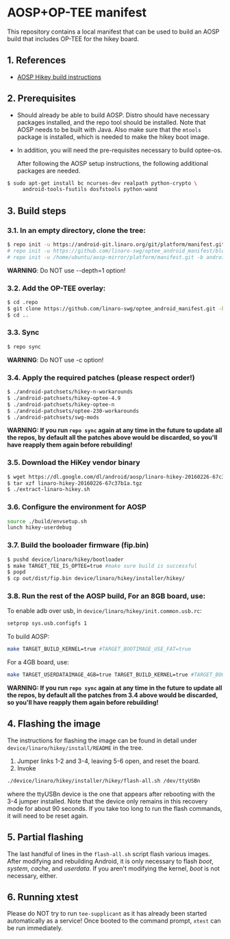 # AOSP+OP-TEE manifest

This repository contains a local manifest that can be used to build an
AOSP build that includes OP-TEE for the hikey board.

## 1. References

* [AOSP Hikey build instructions][1]

## 2. Prerequisites

* Should already be able to build AOSP.  Distro should have necessary
  packages installed, and the repo tool should be installed.  Note
  that AOSP needs to be built with Java.  Also make sure that
  the `mtools` package is installed, which is needed to make the hikey
  boot image.

* In addition, you will need the pre-requisites necessary to build
  optee-os.

  After following the AOSP setup instructions, the following
  additional packages are needed.

```bash
$ sudo apt-get install bc ncurses-dev realpath python-crypto \
     android-tools-fsutils dosfstools python-wand
```

## 3. Build steps

### 3.1. In an empty directory, clone the tree:
```bash
$ repo init -u https://android-git.linaro.org/git/platform/manifest.git -b android-7.1.1_r22 -g "default,-non-default,-device,hikey,fugu"
# repo init -u https://github.com/linaro-swg/optee_android_manifest/blob/hikey-n-4.9-230/manifest-230.xml
# repo init -u /home/ubuntu/aosp-mirror/platform/manifest.git -b android-7.1.1_r22 -g "default,-non-default,-device,hikey,fugu" -p linux --depth=1
```
**WARNING**: Do NOT use --depth=1 option!
### 3.2. Add the OP-TEE overlay:
```bash
$ cd .repo
$ git clone https://github.com/linaro-swg/optee_android_manifest.git -b hikey-n-4.9 local_manifests
$ cd ..
```
### 3.3. Sync
```bash
$ repo sync
```
**WARNING**: Do NOT use -c option!
### 3.4. Apply the required patches (**please respect order!**)
``` bash
$ ./android-patchsets/hikey-n-workarounds
$ ./android-patchsets/hikey-optee-4.9
$ ./android-patchsets/hikey-optee-n
$ ./android-patchsets/optee-230-workarounds
$ ./android-patchsets/swg-mods
```
**WARNING: If you run `repo sync` again at any time in the future to update
all the repos, by default all the patches above would be discarded, so you'll
have reapply them again before rebuilding!**
### 3.5. Download the HiKey vendor binary
```bash
$ wget https://dl.google.com/dl/android/aosp/linaro-hikey-20160226-67c37b1a.tgz
$ tar xzf linaro-hikey-20160226-67c37b1a.tgz
$ ./extract-linaro-hikey.sh
```
### 3.6. Configure the environment for AOSP
```bash
source ./build/envsetup.sh
lunch hikey-userdebug
```
### 3.7. Build the booloader firmware (fip.bin)
```bash
$ pushd device/linaro/hikey/bootloader
$ make TARGET_TEE_IS_OPTEE=true #make sure build is successful
$ popd
$ cp out/dist/fip.bin device/linaro/hikey/installer/hikey/
```

### 3.8. Run the rest of the AOSP build, For an 8GB board, use:
To enable adb over usb, in `device/linaro/hikey/init.common.usb.rc`:
```bash
setprop sys.usb.configfs 1
```
To build AOSP:
```bash
make TARGET_BUILD_KERNEL=true #TARGET_BOOTIMAGE_USE_FAT=true
```
For a 4GB board, use:
```bash
make TARGET_USERDATAIMAGE_4GB=true TARGET_BUILD_KERNEL=true #TARGET_BOOTIMAGE_USE_FAT=true
```
**WARNING: If you run `repo sync` again at any time in the future to update
all the repos, by default all the patches from 3.4 above would be discarded,
so you'll have reapply them again before rebuilding!**

## 4. Flashing the image
The instructions for flashing the image can be found in detail under
`device/linaro/hikey/install/README` in the tree.
1. Jumper links 1-2 and 3-4, leaving 5-6 open, and reset the board.
2. Invoke
```bash
./device/linaro/hikey/installer/hikey/flash-all.sh /dev/ttyUSBn
```
where the ttyUSBn device is the one that appears after rebooting with
the 3-4 jumper installed.  Note that the device only remains in this
recovery mode for about 90 seconds.  If you take too long to run the
flash commands, it will need to be reset again.

## 5. Partial flashing
The last handful of lines in the `flash-all.sh` script flash various
images.  After modifying and rebuilding Android, it is only necessary
to flash *boot*, *system*, *cache*, and *userdata*.  If you aren't
modifying the kernel, *boot* is not necessary, either.

## 6. Running xtest
Please do NOT try to run `tee-supplicant` as it has already been started
automatically as a service! Once booted to the command prompt, `xtest`
can be run immediately.

[1]: https://source.android.com/source/devices.html
